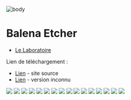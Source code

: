 ![body](https://banzaihobby.com/cdn/shop/files/Aoshima_Initial_D_Takumi_Fujiwara_AE86_Trueno_Project_D_Specification_-_BanzaiHobby-254450.jpg?v=1717061182&width=1100)

# **Balena Etcher**

- [Le Laboratoire](/Docs.md)

Lien de téléchargement :
- [Lien](https://etcher.balena.io/) - site source
- [Lien](https://lecrabeinfo.net/telecharger/balenaetcher/) - version inconnu

![](/CC/Balena%20Etcher/1.png)
![](/CC/Balena%20Etcher/2.png)
![](/CC/Balena%20Etcher/3.png)
![](/CC/Balena%20Etcher/4.png)
![](/CC/Balena%20Etcher/5.png)
![](/CC/Balena%20Etcher/6.png)
![](/CC/Balena%20Etcher/7.png)
![](/CC/Balena%20Etcher/8.png)
![](/CC/Balena%20Etcher/9.png)
![](/CC/Balena%20Etcher/10.png)
![](/CC/Balena%20Etcher/11.png)
![](/CC/Balena%20Etcher/12.png)
![](/CC/Balena%20Etcher/13.png)
![](/CC/Balena%20Etcher/14.png)
![](/CC/Balena%20Etcher/15.png)
![](/CC/Balena%20Etcher/16.png)